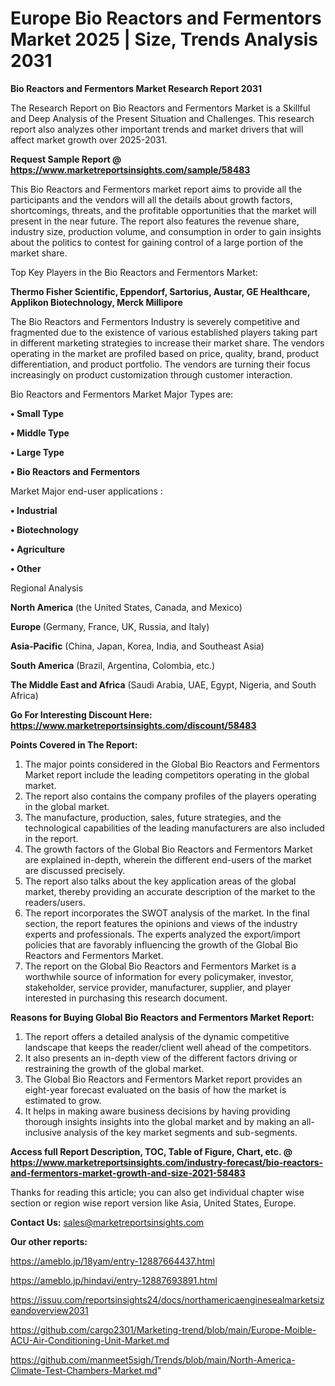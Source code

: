# Europe Bio Reactors and Fermentors Market 2025 | Size, Trends Analysis 2031

<strong>Bio Reactors and Fermentors Market Research Report 2031</strong>

The Research Report on Bio Reactors and Fermentors Market is a Skillful and Deep Analysis of the Present Situation and Challenges. This research report also analyzes other important trends and market drivers that will affect market growth over 2025-2031.

<strong>Request Sample Report @ <a href=https://www.marketreportsinsights.com/sample/58483>https://www.marketreportsinsights.com/sample/58483</a></strong>

This Bio Reactors and Fermentors market report aims to provide all the participants and the vendors will all the details about growth factors, shortcomings, threats, and the profitable opportunities that the market will present in the near future. The report also features the revenue share, industry size, production volume, and consumption in order to gain insights about the politics to contest for gaining control of a large portion of the market share.

Top Key Players in the Bio Reactors and Fermentors Market:

<strong>Thermo Fisher Scientific, Eppendorf, Sartorius, Austar, GE Healthcare, Applikon Biotechnology, Merck Millipore</strong>

The Bio Reactors and Fermentors Industry is severely competitive and fragmented due to the existence of various established players taking part in different marketing strategies to increase their market share. The vendors operating in the market are profiled based on price, quality, brand, product differentiation, and product portfolio. The vendors are turning their focus increasingly on product customization through customer interaction.

Bio Reactors and Fermentors Market Major Types are:

<strong>• Small Type

• Middle Type

• Large Type

• Bio Reactors and Fermentors</strong>

Market Major end-user applications :

<strong>• Industrial

• Biotechnology

• Agriculture

• Other</strong>

Regional Analysis

</u><strong><b>North America</b></strong> (the United States, Canada, and Mexico)

<strong><b>Europe </b></strong>(Germany, France, UK, Russia, and Italy)

<strong><b>Asia-Pacific</b></strong> (China, Japan, Korea, India, and Southeast Asia)

<strong><b>South America</b></strong> (Brazil, Argentina, Colombia, etc.)

<strong><b>The Middle East and Africa</b></strong> (Saudi Arabia, UAE, Egypt, Nigeria, and South Africa)

<strong>Go For Interesting Discount Here: <a href=https://www.marketreportsinsights.com/discount/58483>https://www.marketreportsinsights.com/discount/58483</a></strong>

<strong>Points Covered in The Report:</strong>
<ol>
  <li>The major points considered in the Global Bio Reactors and Fermentors Market report include the leading competitors operating in the global market.</li>
  <li>The report also contains the company profiles of the players operating in the global market.</li>
  <li>The manufacture, production, sales, future strategies, and the technological capabilities of the leading manufacturers are also included in the report.</li>
  <li>The growth factors of the Global Bio Reactors and Fermentors Market are explained in-depth, wherein the different end-users of the market are discussed precisely.</li>
  <li>The report also talks about the key application areas of the global market, thereby providing an accurate description of the market to the readers/users.</li>
  <li>The report incorporates the SWOT analysis of the market. In the final section, the report features the opinions and views of the industry experts and professionals. The experts analyzed the export/import policies that are favorably influencing the growth of the Global Bio Reactors and Fermentors Market.</li>
  <li>The report on the Global Bio Reactors and Fermentors Market is a worthwhile source of information for every policymaker, investor, stakeholder, service provider, manufacturer, supplier, and player interested in purchasing this research document.</li>
</ol>
<strong>Reasons for Buying Global Bio Reactors and Fermentors Market Report:</strong>

<ol>
  <li>The report offers a detailed analysis of the dynamic competitive landscape that keeps the reader/client well ahead of the competitors.</li>
  <li>It also presents an in-depth view of the different factors driving or restraining the growth of the global market.</li>
  <li>The Global Bio Reactors and Fermentors Market report provides an eight-year forecast evaluated on the basis of how the market is estimated to grow.</li>
  <li>It helps in making aware business decisions by having providing thorough insights insights into the global market and by making an all-inclusive analysis of the key market segments and sub-segments.</li>
</ol>
<strong>Access full Report Description, TOC, Table of Figure, Chart, etc. @ <a href=https://www.marketreportsinsights.com/industry-forecast/bio-reactors-and-fermentors-market-growth-and-size-2021-58483>https://www.marketreportsinsights.com/industry-forecast/bio-reactors-and-fermentors-market-growth-and-size-2021-58483</a></strong>


Thanks for reading this article; you can also get individual chapter wise section or region wise report version like Asia, United States, Europe.

<strong>Contact Us:</strong>
sales@marketreportsinsights.com

<strong>Our other reports:</strong>

<a href=https://ameblo.jp/18yam/entry-12887664437.html>https://ameblo.jp/18yam/entry-12887664437.html</a>

<a href=https://ameblo.jp/hindavi/entry-12887693891.html>https://ameblo.jp/hindavi/entry-12887693891.html</a>

<a href=https://issuu.com/reportsinsights24/docs/northamericaenginesealmarketsizeandoverview2031>https://issuu.com/reportsinsights24/docs/northamericaenginesealmarketsizeandoverview2031</a>

<a href=https://github.com/cargo2301/Marketing-trend/blob/main/Europe-Moible-ACU-Air-Conditioning-Unit-Market.md>https://github.com/cargo2301/Marketing-trend/blob/main/Europe-Moible-ACU-Air-Conditioning-Unit-Market.md</a>

<a href=https://github.com/manmeet5sigh/Trends/blob/main/North-America-Climate-Test-Chambers-Market.md>https://github.com/manmeet5sigh/Trends/blob/main/North-America-Climate-Test-Chambers-Market.md</a>"
